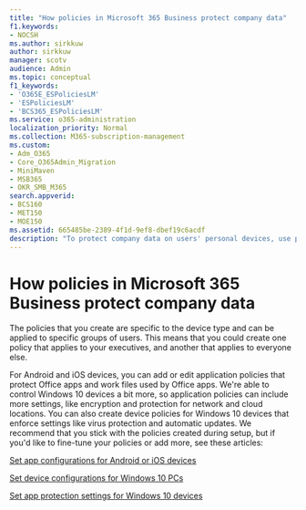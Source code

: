 ```yaml
---
title: "How policies in Microsoft 365 Business protect company data"
f1.keywords:
- NOCSH
ms.author: sirkkuw
author: sirkkuw
manager: scotv
audience: Admin
ms.topic: conceptual
f1_keywords:
- 'O365E_ESPoliciesLM'
- 'ESPoliciesLM'
- 'BCS365_ESPoliciesLM'
ms.service: o365-administration
localization_priority: Normal
ms.collection: M365-subscription-management 
ms.custom:
- Adm_O365
- Core_O365Admin_Migration
- MiniMaven
- MSB365
- OKR_SMB_M365
search.appverid:
- BCS160
- MET150
- MOE150
ms.assetid: 665485be-2389-4f1d-9ef8-dbef19c6acdf
description: "To protect company data on users' personal devices, use policies that target specific devices and security groups."
---
```


# How policies in Microsoft 365 Business protect company data

The policies that you create are specific to the device type and can be applied to specific groups of users. This means that you could create one policy that applies to your executives, and another that applies to everyone else.
  
For Android and iOS devices, you can add or edit application policies that protect Office apps and work files used by Office apps. We're able to control Windows 10 devices a bit more, so application policies can include more settings, like encryption and protection for network and cloud locations. You can also create device policies for Windows 10 devices that enforce settings like virus protection and automatic updates. We recommend that you stick with the policies created during setup, but if you'd like to fine-tune your policies or add more, see these articles:
  
[Set app configurations for Android or iOS devices](app-protection-settings-for-android-and-ios.md)
  
[Set device configurations for Windows 10 PCs](protection-settings-for-windows-10-pcs.md)
  
[Set app protection settings for Windows 10 devices](protection-settings-for-windows-10-devices.md)
  

